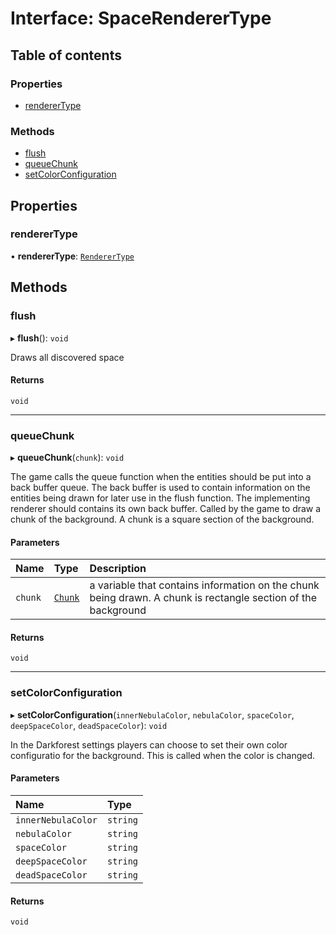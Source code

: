 # Interface: SpaceRendererType

## Table of contents

### Properties

- [rendererType](SpaceRendererType.md#renderertype)

### Methods

- [flush](SpaceRendererType.md#flush)
- [queueChunk](SpaceRendererType.md#queuechunk)
- [setColorConfiguration](SpaceRendererType.md#setcolorconfiguration)

## Properties

### rendererType

• **rendererType**: [`RendererType`](../README.md#renderertype)

## Methods

### flush

▸ **flush**(): `void`

Draws all discovered space

#### Returns

`void`

---

### queueChunk

▸ **queueChunk**(`chunk`): `void`

The game calls the queue function when the entities should be put into a back buffer queue.
The back buffer is used to contain information on the entities being drawn for later use in the flush function.
The implementing renderer should contains its own back buffer.
Called by the game to draw a chunk of the background. A chunk is a square section of the background.

#### Parameters

| Name    | Type                | Description                                                                                                   |
| :------ | :------------------ | :------------------------------------------------------------------------------------------------------------ |
| `chunk` | [`Chunk`](Chunk.md) | a variable that contains information on the chunk being drawn. A chunk is rectangle section of the background |

#### Returns

`void`

---

### setColorConfiguration

▸ **setColorConfiguration**(`innerNebulaColor`, `nebulaColor`, `spaceColor`, `deepSpaceColor`, `deadSpaceColor`): `void`

In the Darkforest settings players can choose to set their own color configuratio for the background. This is called when the color is changed.

#### Parameters

| Name               | Type     |
| :----------------- | :------- |
| `innerNebulaColor` | `string` |
| `nebulaColor`      | `string` |
| `spaceColor`       | `string` |
| `deepSpaceColor`   | `string` |
| `deadSpaceColor`   | `string` |

#### Returns

`void`
